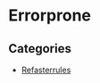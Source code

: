 # Errorprone

## Categories

* [Refasterrules](/recipes/tech/picnic/errorprone/refasterrules/tech/picnic/errorprone/refasterrules)



